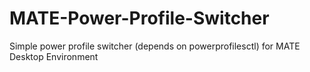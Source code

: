 # MATE-Power-Profile-Switcher
Simple power profile switcher (depends on powerprofilesctl) for MATE Desktop Environment
